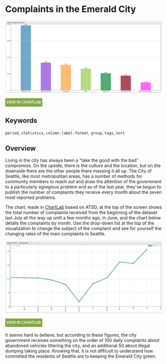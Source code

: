 # Complaints in the Emerald City

![](./images/sea-com-1.png)

[![View in ChartLab](../../research/images/new-button.png)](https://apps.axibase.com/chartlab/4fe67594/3/#fullscreen)

## Keywords

`period`, `statistics`, `column-label-format`, `group`, `tags`, `sort`

## Overview

Living in the city has always been a "take the good with the bad" compromise. On the upside, there is the culture and the
location, but on the downside there are the other people there messing it all up. The City of Seattle, like most metropolitan
areas, has a number of methods for community members to reach out and draw the attention of the government to a particularly egregious
problem and as of the last year, they've begun to publish the number of complaints they receive every month about the seven
most reported problems.

The chart, made in [ChartLab](https://apps.axibase.com/chartlab) based on ATSD, at the top of the screen shows the total number of complaints received from the beginning of the dataset last July all the way up
until a few months ago, in June, and the chart below details the complaints by month. Use the drop-down list at the top of
the visualization to change the subject of the complaint and see for yourself the changing rates of the main complaints in Seattle.

![](./images/sea-com-2.png)

[![View in ChartLab](../../research/images/new-button.png)](https://apps.axibase.com/chartlab/391c03f0/3/#fullscreen)

It seems hard to believe, but according to these figures, the city government receives something on the order of 100 daily
complaints about abandoned vehicles littering the city, and an additional 50 about illegal dumping taking place. Knowing
that, it is not difficult to understand how committed the residents of Seattle are to keeping the Emerald City green.
